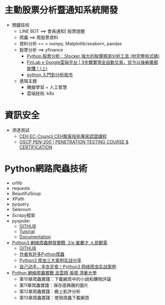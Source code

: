 # 主動股票分析暨通知系統開發
- 關鍵技術
  - LINE BOT ==> 會員通知| 股票提醒
  - 爬蟲 ==> 爬股票資料
  - 資料分析 == > numpy, Matplotlib/seaborn, pandas
  - 股票分析 ==> yfinance 
    - [Python 股票分析：Stocker 強大的股價預測分析工具 (附完整程式碼)](https://weikaiwei.com/finance/stocker/)
    - [FinLab x Google雲端平台 | 3步驟實現全自動交易，從今以後躺著都能賺！(上)]() 
    - [python 入門到分析股市](https://ithelp.ithome.com.tw/users/20111390/ironman/1791?page=3)
  - 進階主題
    - 機器學習 + 人工智慧
    - 雲端技術: k8s

# 資訊安全
- 滲透測試
  - [CEH EC-Council CEH駭客技術專家認證課程](https://www.uuu.com.tw/Course/Show/300/EC-Council-CEH-7-%E9%A7%AD%E5%AE%A2%E6%8A%80%E8%A1%93%E5%B0%88%E5%AE%B6%E8%AA%8D%E8%AD%89%E8%AA%B2%E7%A8%8B)
  - [OSCP PEN-200 | PENETRATION TESTING COURSE & CERTIFICATION](https://www.offensive-security.com/pwk-oscp/)
# Python網路爬蟲技術
- urllib
- requests
- BeautifulSoup
- XPath
- pyquery
- Selenium
- Scrapy框架
- pyspider
  - [GITHUB](https://github.com/binux/pyspider)
  - [Tutorial](http://docs.pyspider.org/en/latest/tutorial/)
  - [Documentation](http://docs.pyspider.org/) 
- [Python3 網絡爬蟲開發實戰, 2/e 崔慶才 人民郵電](https://www.tenlong.com.tw/products/9787115577092?list_name=srh)
  - [GITHUB](https://github.com/Python3WebSpider/Python3WebSpider)
  - [作者有許多Python爬蟲](https://github.com/orgs/Python3WebSpider/repositories) 
  - [Python3 爬虫三大案例实战分享](https://edu.hellobi.com/course/156)
  - [自己动手，丰衣足食！Python3 网络爬虫实战案例](https://edu.hellobi.com/course/157)
- [Python 網絡爬蟲實戰  呂雲翔 張揚 清華大學]()
  - 第10章爬蟲實踐：下載網頁中的小說和購物評論 
  - 第11章爬蟲實踐：保存感興趣的圖片 
  - 第12章爬蟲實踐：網上影評分析 
  - 第13章爬蟲實踐：使用爬蟲下載網頁 


